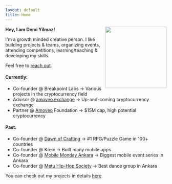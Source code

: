 ```yaml
---
layout: default
title: Home
---
```



<img src="https://avatars1.githubusercontent.com/u/6215305" style="width:12rem;height:12rem;" align="right">

**Hey, I am Demi Yilmaz!**

I'm a growth minded creative person. I like building projects & teams, organizing events, attending competitions, learning/teaching & developing my skills. 

Feel free to [reach out](mailto:demirbyilmaz@gmail.com).

#### Currently:

- Co-founder @ Breakpoint Labs -> Various projects in the cryptocurrency field
- Advisor @ [amoveo.exchange](http://amoveo.exchange/) -> Up-and-coming cryptocurrency exchange
- Partner @ [Amoveo](http://veoscan.io/) Foundation -> $15M cap, high potential cryptocurrency

#### Past:

- Co-founder @ [Dawn of Crafting](http://www.dawnofcrafting.com/) -> #1 RPG/Puzzle Game in 100+ countries
- Co-founder @ Kreix -> Built many mobile apps
- Co-founder @ [Mobile Monday Ankara](https://www.meetup.com/MobileMondayAnkara) -> Biggest mobile event series in Ankara
- Co-founder @ [Metu Hip-Hop Society](https://www.instagram.com/odtuhiphop/) -> Best dance group in Ankara

You can check out my projects in details [here](/about).

<!-- <div class="posts"> -->
<!--   {% for post in paginator.posts %} -->
<!--   <div class="post"> -->
<!--     <h1 class="post-title"> -->
<!--       <a href="{{ post.url }}"> -->
<!--         {{ post.title }} -->
<!--       </a> -->
<!--     </h1> -->

<!--     <span class="post-date">{{ post.date | date_to_string }}</span> -->

<!--     {{ post.content }} -->
<!--   </div> -->
<!--   {% endfor %} -->
<!-- </div> -->

<!-- <div class="pagination"> -->
<!--   {% if paginator.next_page %} -->
<!--     <a class="pagination-item older" href="{{ site.baseurl }}page{{paginator.next_page}}">Older</a> -->
<!--   {% else %} -->
<!--     <span class="pagination-item older">Older</span> -->
<!--   {% endif %} -->
<!--   {% if paginator.previous_page %} -->
<!--     {% if paginator.page == 2 %} -->
<!--       <a class="pagination-item newer" href="{{ site.baseurl }}">Newer</a> -->
<!--     {% else %} -->
<!--       <a class="pagination-item newer" href="{{ site.baseurl }}page{{paginator.previous_page}}">Newer</a> -->
<!--     {% endif %} -->
<!--   {% else %} -->
<!--     <span class="pagination-item newer">Newer</span> -->
<!--   {% endif %} -->
<!-- </div> -->
